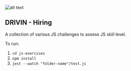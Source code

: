 ![alt text](http://images.drivindealer.com/logo-medium.png 'DRIVIN')

## DRIVIN - Hiring

A collection of various JS challenges to assess JS skill level.

To run:

1.  `cd js-exercises`
2.  `npm install`
3.  `jest --watch "folder-name"/test.js`
